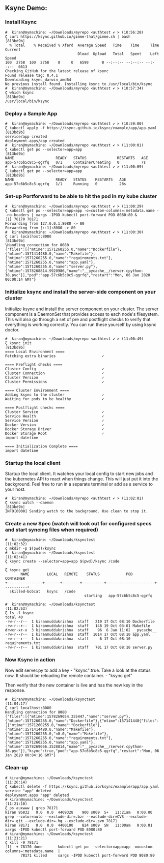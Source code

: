 ## Ksync Demo:

### Install Ksync
```
#  kiran@mymachine: ~/Downloads/myrepo <authtest ✔ > (10:56:28)
ζ curl https://ksync.github.io/gimme-that/gimme.sh | bash                                                  [813bd9b]
  % Total    % Received % Xferd  Average Speed   Time    Time     Time  Current
                                 Dload  Upload   Total   Spent    Left  Speed
100  2758  100  2758    0     0   6599      0 --:--:-- --:--:-- --:--:--  6613
Checking GitHub for the latest release of ksync
Found release tag: 0.4.1
Downloading ksync_darwin_amd64
No previous install found. Installing ksync to /usr/local/bin/ksync
#  kiran@mymachine: ~/Downloads/myrepo <authtest ✔ > (10:57:34)
ζ which ksync                                                                                              [813bd9b]
/usr/local/bin/ksync
```

### Deploy a Sample App
```
#  kiran@mymachine: ~/Downloads/myrepo <authtest ✔ > (10:59:00)
ζ kubectl apply -f https://ksync.github.io/ksync/example/app/app.yaml                                      [813bd9b]
service/app created
deployment.apps/app created
#  kiran@mymachine: ~/Downloads/myrepo <authtest ✔ > (11:00:01)
ζ kubectl get po --selector=app=app                                                                        [813bd9b]
NAME                   READY   STATUS              RESTARTS   AGE
app-57c6b5c8c5-qgrfq   0/1     ContainerCreating   0          7s
#  kiran@mymachine: ~/Downloads/myrepo <authtest ✔ > (11:00:09)
ζ kubectl get po --selector=app=app                                                                        [813bd9b]
NAME                   READY   STATUS    RESTARTS   AGE
app-57c6b5c8c5-qgrfq   1/1     Running   0          28s
```

### Set-up Portforward to be able to hit the pod in my kube cluster
```
#  kiran@mymachine: ~/Downloads/myrepo <authtest ✔ > (11:00:29)
ζ kubectl get po --selector=app=app -o=custom-columns=:metadata.name --no-headers | xargs -IPOD kubectl port-forward POD 8080:80 &
[1] 78170 78171
Forwarding from 127.0.0.1:8080 -> 80
Forwarding from [::1]:8080 -> 80
#  kiran@mymachine: ~/Downloads/myrepo <authtest ✔ > (11:00:30)
ζ curl localhost:8080                                                                                      [813bd9b]
\Handling connection for 8080
{"files":[{"mtime":1571260255.0,"name":"Dockerfile"},{"mtime":1571414480.0,"name":"Makefile"},{"mtime":1571260255.0,"name":"requirements.txt"},{"mtime":1571260255.0,"name":"app.yaml"},{"mtime":1571260255.0,"name":"server.py"},{"mtime":1578268814.9920986,"name":"__pycache__/server.cpython-38.pyc"}],"pod":"app-57c6b5c8c5-qgrfq","restart":"Mon, 06 Jan 2020 00:00:14 GMT"}
```

### Initialize ksync and install the server-side component on your cluster

Initialize ksync and install the server component on your cluster. The server component is a DaemonSet that provides access to each node's filesystem. This will also go through a set of pre and postflight checks to verify that everything is working correctly. You can run these yourself by using ksync doctor.

```
#  kiran@mymachine: ~/Downloads/myrepo <authtest ✔ > (11:00:49)
ζ ksync init                                                                                               [813bd9b]
==== Local Environment ====
Fetching extra binaries                     ✓

==== Preflight checks ====
Cluster Config                              ✓
Cluster Connection                          ✓
Cluster Version                             ✓
Cluster Permissions                         ✓

==== Cluster Environment ====
Adding ksync to the cluster                 ✓
Waiting for pods to be healthy              ✓

==== Postflight checks ====
Cluster Service                             ✓
Service Health                              ✓
Service Version                             ✓
Docker Version                              ✓
Docker Storage Driver                       ✓
Docker Storage Root                         ✓
import datetime

==== Initialization Complete ====
import datetime
```

### Startup the local client

Startup the local client. It watches your local config to start new jobs and the kubernetes API to react when things change. This will just put it into the background. Feel free to run in a separate terminal or add as a service to your host.

```
#  kiran@mymachine: ~/Downloads/myrepo <authtest ✔ > (11:02:01)
ζ ksync watch --daemon                                                                                     [813bd9b]
INFO[0000] Sending watch to the background. Use clean to stop it.

````


### Create a new Spec (watch will look out for configured specs and start syncing files when required)
```
#  kiran@mymachine: ~/Downloads/ksynctest                                               (11:02:32)
ζ mkdir -p $(pwd)/ksync
#  kiran@mymachine: ~/Downloads/ksynctest                                               (11:02:41)
ζ ksync create --selector=app=app $(pwd)/ksync /code

ζ ksync get
       NAME        LOCAL   REMOTE    STATUS            POD            CONTAINER
+----------------+-------+--------+----------+----------------------+-----------+
  skilled-bobcat   ksync   /code
                                    starting   app-57c6b5c8c5-qgrfq

#  kiran@mymachine: ~/Downloads/ksynctest                                               (11:02:53)
ζ ls -l ksync
total 40
-rw-r--r--  1 kiranmuddukrishna  staff   219 17 Oct 08:10 Dockerfile
-rw-r--r--  1 kiranmuddukrishna  staff   148 19 Oct 03:01 Makefile
drwxr-xr-x  3 kiranmuddukrishna  staff    96  6 Jan 11:02 __pycache__
-rw-r--r--  1 kiranmuddukrishna  staff  1014 17 Oct 08:10 app.yaml
-rw-r--r--  1 kiranmuddukrishna  staff     6 17 Oct 08:10 requirements.txt
-rw-r--r--  1 kiranmuddukrishna  staff   701 17 Oct 08:10 server.py
```

### Now Ksync in action
Now edit server.py to add a key - "ksync":true. Take a look at the status now. It should be reloading the remote container. - "ksync get"

Then verify that the new container is live and has the new key in the response.

```
#  kiran@mymachine: ~/Downloads/ksynctest                                               (11:04:17)
ζ curl localhost:8080
Handling connection for 8080
{"files":[{"mtime":1578269054.355447,"name":"server.py"},{"mtime":1571260255.0,"name":"Dockerfile"},{"mtime":157141448{"files":[{"mtime":1571260255.0,"name":"Dockerfile"},{"mtime":1571414480.0,"name":"Makefile"},{"mtime":1571260255.0,"n0.0,"name":"Makefile"},{"mtime":1571260255.0,"name":"requirements.txt"},{"mtime":1571260255.0,"name":"app.yaml"},{"mtime":1578269056.3528814,"name":"__pycache__/server.cpython-38.pyc"}],"ksync":true,"pod":"app-57c6b5c8c5-qgrfq","restart":"Mon, 06 Jan 2020 00:04:16 GMT"}
```

### Clean-up
```
# kiran@mymachine: ~/Downloads/ksynctest                                               (11:20:14)
ζ kubectl delete -f https://ksync.github.io/ksync/example/app/app.yaml
service "app" deleted
deployment.apps "app" deleted
# kiran@mymachine: ~/Downloads/ksynctest                                               (11:21:10)
ζ ps auxwww | grep 78171
kiran 95832   0.0  0.0  4409328    900 s009  S+   11:21am   0:00.00 grep --color=auto --exclude-dir=.bzr --exclude-dir=CVS --exclude-dir=.git --exclude-dir=.hg --exclude-dir=.svn 78171
kiran 78171   0.0  0.0  4400100    824 s009  SN   11:00am   0:00.01 xargs -IPOD kubectl port-forward POD 8080:80
# kiran@mymachine: ~/Downloads/ksynctest                                               (11:21:21)
ζ kill -9 78171
[1]  + 78170 done       kubectl get po --selector=app=app -o=custom-columns=:metadata.name  |
       78171 killed     xargs -IPOD kubectl port-forward POD 8080:80
```
